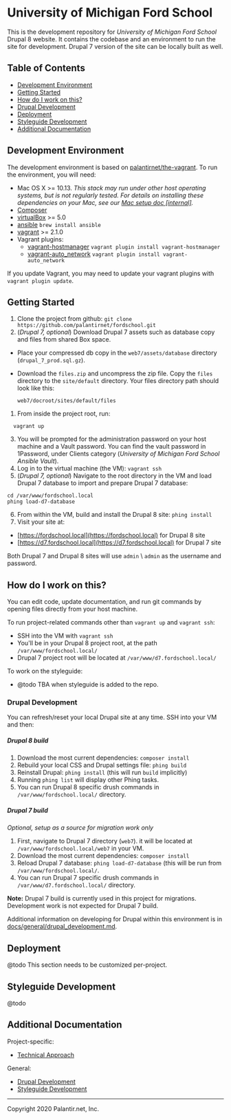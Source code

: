 # University of Michigan Ford School

This is the development repository for *University of Michigan Ford School* Drupal 8 website.
It contains the codebase and an environment to run the site for development. Drupal 7 version of the site can be locally built as well.

## Table of Contents

* [Development Environment](#development-environment)
* [Getting Started](#getting-started)
* [How do I work on this?](#how-do-i-work-on-this)
* [Drupal Development](#drupal-development)
* [Deployment](#Deployment)
* [Styleguide Development](#styleguide-development)
* [Additional Documentation](#additional-documentation)

## Development Environment

The development environment is based on [palantirnet/the-vagrant](https://github.com/palantirnet/the-vagrant).
To run the environment, you will need:

* Mac OS X >= 10.13. _This stack may run under other host operating systems, but is not regularly tested.
For details on installing these dependencies on your Mac,
see our [Mac setup doc [internal]](https://github.com/palantirnet/documentation/wiki/Mac-Setup)._
* [Composer](https://getcomposer.org)
* [virtualBox](https://www.virtualbox.org/wiki/Downloads) >= 5.0
* [ansible](https://github.com/ansible/ansible) `brew install ansible`
* [vagrant](https://www.vagrantup.com/) >= 2.1.0
* Vagrant plugins:
  * [vagrant-hostmanager](https://github.com/smdahlen/vagrant-hostmanager) `vagrant plugin install vagrant-hostmanager`
  * [vagrant-auto_network](https://github.com/oscar-stack/vagrant-auto_network) `vagrant plugin install vagrant-auto_network`

If you update Vagrant, you may need to update your vagrant plugins with `vagrant plugin update`.

## Getting Started

1. Clone the project from github: `git clone https://github.com/palantirnet/fordschool.git`
2. (*Drupal 7, optional*) Download Drupal 7 assets such as database copy and files from shared Box space.
  - Place your compressed db copy in the `web7/assets/database` directory (`drupal_7_prod.sql.gz`).
  - Download the `files.zip` and uncompress the zip file. Copy the `files` directory to the `site/default` directory. Your files directory path should look like this:

  	```
  	web7/docroot/sites/default/files
  	```

1. From inside the project root, run:

  ```
    vagrant up
  ```
3. You will be prompted for the administration password on your host machine and a Vault password. You can find the vault password in 1Password, under Clients category (*University of Michigan Ford School Ansible Vault*).
5. Log in to the virtual machine (the VM): `vagrant ssh`
6. (*Drupal 7, optional*) Navigate to the root directory in the VM and load Drupal 7 database to import and prepare Drupal 7 database:

 ```
 cd /var/www/fordschool.local
 phing load-d7-database
 ```

6. From within the VM, build and install the Drupal 8 site: `phing install`
7. Visit your site at:
 - [https://fordschool.local](https://fordschool.local) for Drupal 8 site
 - [https://d7.fordschool.local](https://d7.fordschool.local) for Drupal 7 site

 Both Drupal 7 and Drupal 8 sites will use `admin` \ `admin` as the username and password.


## How do I work on this?

You can edit code, update documentation, and run git commands by opening files directly from your host machine.

To run project-related commands other than `vagrant up` and `vagrant ssh`:

* SSH into the VM with `vagrant ssh`
* You'll be in your Drupal 8 project root, at the path `/var/www/fordschool.local/`
* Drupal 7 project root will be located at `/var/www/d7.fordschool.local/`

To work on the styleguide:

* @todo TBA when styleguide is added to the repo.

### Drupal Development

You can refresh/reset your local Drupal site at any time. SSH into your VM and then:

##### Drupal 8 build

1. Download the most current dependencies: `composer install`
2. Rebuild your local CSS and Drupal settings file: `phing build`
3. Reinstall Drupal: `phing install` (this will run `build` implicitly)
4. Running `phing list` will display other Phing tasks.
5. You can run Drupal 8 specific drush commands in `/var/www/fordschool.local/` directory.

##### Drupal 7 build
*Optional, setup as a source for migration work only*

1. First, navigate to Drupal 7 directory (`web7`). it will be located at `/var/www/fordschool.local/web7` in your VM.
2. Download the most current dependencies: `composer install`
3. Reload Drupal 7 database: `phing load-d7-database` (this will be run from `/var/www/fordschool.local/`.
4. You can run Drupal 7 specific drush commands in `/var/www/d7.fordschool.local/` directory.

**Note:** Drupal 7 build is currently used in this project for migrations. Development work is not expected for Drupal 7 build.

Additional information on developing for Drupal within this environment is in [docs/general/drupal_development.md](docs/general/drupal_development.md).

## Deployment

@todo This section needs to be customized per-project.

## Styleguide Development

@todo

## Additional Documentation

Project-specific:

* [Technical Approach](docs/technical_approach.md)

General:

* [Drupal Development](docs/general/drupal_development.md)
* [Styleguide Development](docs/general/styleguide_development.md)

----
Copyright 2020 Palantir.net, Inc.
